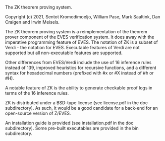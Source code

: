 The ZK theorem proving system.

Copyright (c) 2021, Sentot Kromodimoeljo, William Pase, Mark Saaltink,
Dan Craigen and Irwin Meisels.

The ZK theorem proving system is a reimplementation of the theorem prover
component of the EVES verification system. It does away with the
imperative programming feature of EVES. The notation of ZK is a subset
of Verdi - the notation for EVES. Executable features of Verdi are not
supported but all non-executable features are supported.

Other differences from EVES/Verdi include the use of 16 inference rules
instead of 139, improved heuristics for recursive functions, and a
different syntax for hexadecimal numbers (prefixed with #x or #X
instead of #h or #H).

A notable feature of ZK is the ability to generate checkable proof
logs in terms of the 16 inference rules.

ZK is distributed under a BSD-type license (see license.pdf in the
doc subdirectory). As such, it would be a good candidate for a
back-end for an open-source version of Z/EVES.

An installation guide is provided (see installation.pdf in the doc
subdirectory). Some pre-built executables are provided in the bin
subdirectory.
